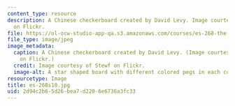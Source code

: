 ```yaml
---
content_type: resource
description: A Chinese checkerboard created by David Levy. Image courtesy of Stewf
  on Flickr.
file: https://ol-ocw-studio-app-qa.s3.amazonaws.com/courses/es-268-the-mathematics-in-toys-and-games-spring-2010/2d94c2b65d26bea7d2206e6736a3fc33_es-268s10.jpg
file_type: image/jpeg
image_metadata:
  caption: A Chinese checkerboard created by David Levy. (Image courtesy of [Stewf](http://www.flickr.com/photos/stewf/188635418/)
    on Flickr.)
  credit: Image courtesy of Stewf on Flickr.
  image-alt: A star shaped board with different colored pegs in each corner.
resourcetype: Image
title: es-268s10.jpg
uid: 2d94c2b6-5d26-bea7-d220-6e6736a3fc33
---
```

